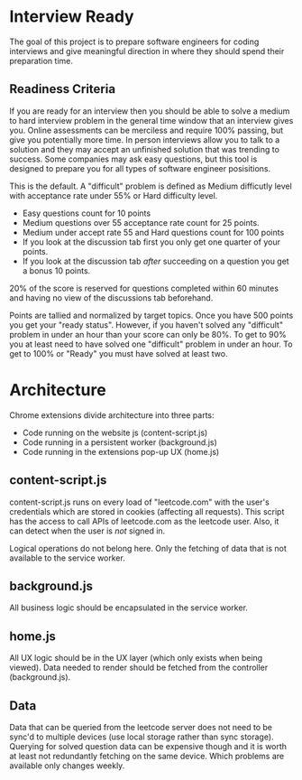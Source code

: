 # Interview Ready

The goal of this project is to prepare software engineers for coding interviews and give meaningful direction in where they should spend their preparation time.


## Readiness Criteria

If you are ready for an interview then you should be able to solve a medium to hard interview problem in the general time window that an interview gives you. Online assessments can be merciless and require 100% passing, but give you potentially more time. In person interviews allow you to talk to a solution and they may accept an unfinished solution that was trending to success. Some companies may ask easy questions, but this tool is designed to prepare you for all types of software engineer posisitions.

This is the default. A "difficult" problem is defined as Medium difficutly level with acceptance rate under 55% or Hard difficulty level.

- Easy questions count for 10 points
- Medium questions over 55 acceptance rate count for 25 points.
- Medium under accept rate 55 and Hard questions count for 100 points
- If you look at the discussion tab first you only get one quarter of your points.
- If you look at the discussion tab *after* succeeding on a question you get a bonus 10 points.

20% of the score is reserved for questions completed within 60 minutes and having no view of the discussions tab beforehand.

Points are tallied and normalized by target topics. Once you have 500 points you get your "ready status". However, if you haven't
solved any "difficult" problem in under an hour than your score can only be 80%. To get to 90% you at least need to have solved one
"difficult" problem in under an hour. To get to 100% or "Ready" you must have solved at least two.

# Architecture

Chrome extensions divide architecture into three parts:
- Code running on the website js (content-script.js)
- Code running in a persistent worker (background.js)
- Code running in the extensions pop-up UX (home.js)

## content-script.js

content-script.js runs on every load of "leetcode.com" with the user's credentials which are stored in cookies (affecting all requests). 
This script has the access to call APIs of leetcode.com as the leetcode user. Also, it can detect when the user is *not* signed in.

Logical operations do not belong here. Only the fetching of data that is not available to the service worker. 

## background.js

All business logic should be encapsulated in the service worker. 

## home.js

All UX logic should be in the UX layer (which only exists when being viewed). Data needed to render should be fetched from the controller (background.js).

## Data

Data that can be queried from the leetcode server does not need to be sync'd to multiple devices (use local storage rather than sync storage). Querying for solved question data can be expensive though and it is worth at least not redundantly fetching on the same device. Which problems are available only changes weekly. 